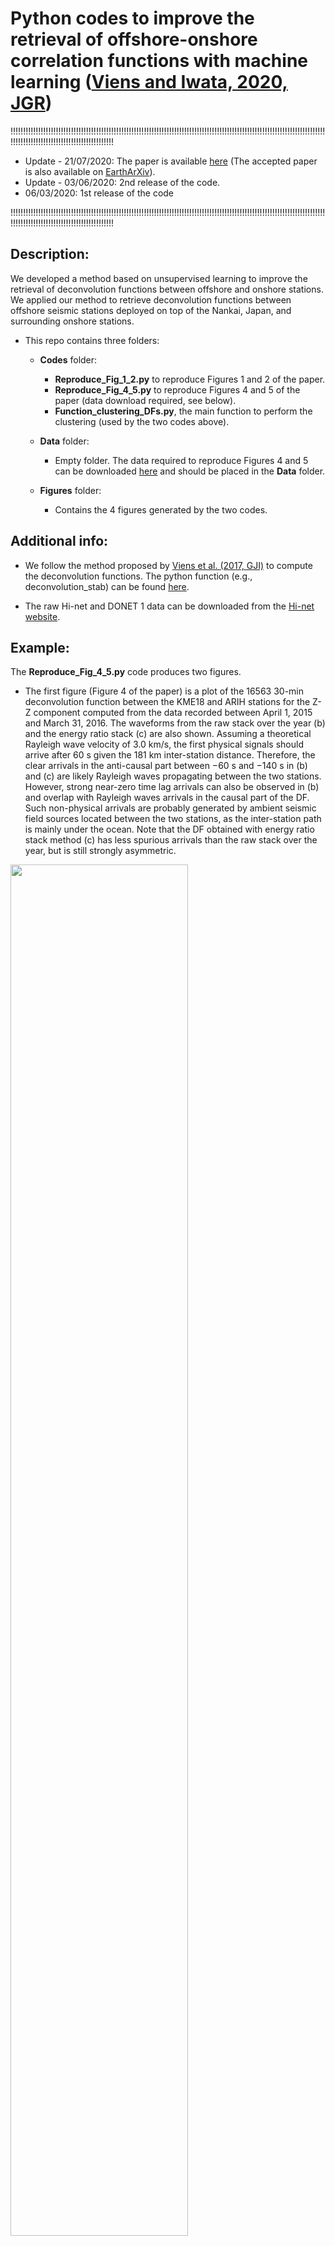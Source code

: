 # Python codes to improve the retrieval of offshore-onshore correlation functions with machine learning ([Viens and Iwata, 2020, JGR](https://agupubs.onlinelibrary.wiley.com/doi/abs/10.1029/2020JB019730))

!!!!!!!!!!!!!!!!!!!!!!!!!!!!!!!!!!!!!!!!!!!!!!!!!!!!!!!!!!!!!!!!!!!!!!!!!!!!!!!!!!!!!!!!!!!!!!!!!!!!!!!!!!!!!!!!!!!!!!!!!!!!!!!!!!!!!!!!!!!!!!!!!!!!!!!!!!!!!!!!!!!!!!

- Update - 21/07/2020: The paper is available [here](https://agupubs.onlinelibrary.wiley.com/doi/abs/10.1029/2020JB019730)
(The accepted paper is also available on [EarthArXiv](https://eartharxiv.org/8ba5p/)).
- Update - 03/06/2020: 2nd release of the code.
- 06/03/2020: 1st release of the code

!!!!!!!!!!!!!!!!!!!!!!!!!!!!!!!!!!!!!!!!!!!!!!!!!!!!!!!!!!!!!!!!!!!!!!!!!!!!!!!!!!!!!!!!!!!!!!!!!!!!!!!!!!!!!!!!!!!!!!!!!!!!!!!!!!!!!!!!!!!!!!!!!!!!!!!!!!!!!!!!!!!!!!

## Description:
We developed a method based on unsupervised learning to improve the retrieval of deconvolution functions between offshore and onshore stations. We applied our method to retrieve deconvolution functions between offshore seismic stations deployed on top of the Nankai, Japan, and surrounding onshore stations. 

* This repo contains three folders:
  * **Codes** folder:
    - **Reproduce_Fig_1_2.py** to reproduce Figures 1 and 2 of the paper.
    - **Reproduce_Fig_4_5.py** to reproduce Figures 4 and 5 of the paper (data download required, see below).
    - **Function_clustering_DFs.py**, the main function to perform the clustering (used by the two codes above).

  * **Data** folder:
    - Empty folder. The data required to reproduce Figures 4 and 5 can be downloaded [here](https://drive.google.com/file/d/1wbM-cN4gQ-MRhLOQaiXcHiXZ5Z5OOEsI/view?usp=sharing) and should be placed in the **Data** folder.

  * **Figures** folder:
    - Contains the 4 figures generated by the two codes.

## **Additional info**:
  * We follow the method proposed by [Viens et al. (2017, GJI)](https://academic.oup.com/gji/article/210/1/210/3747441) to compute the deconvolution functions. The python function (e.g., deconvolution_stab) can be found [here](https://github.com/lviens/2017_GJI/blob/master/Codes/Functions_GJI_2017.py).

  * The raw Hi-net and DONET 1 data can be downloaded from the [Hi-net website](http://www.hinet.bosai.go.jp).

## Example:
The **Reproduce_Fig_4_5.py** code produces two figures. 

* The first figure (Figure 4 of the paper) is a plot of the 16563 30-min deconvolution function between the KME18 and ARIH stations for the Z-Z component computed from the data recorded between April 1, 2015 and March 31, 2016. The waveforms from the raw stack over the year (b) and the energy ratio stack (c) are also shown. Assuming a theoretical Rayleigh wave velocity of 3.0 km/s, the first physical signals should arrive after 60 s given the 181 km inter-station distance. Therefore, the clear arrivals in the anti-causal part between −60 s and −140 s in (b) and (c) are likely Rayleigh waves propagating between the two stations. However, strong near-zero time lag arrivals can also be observed in (b) and overlap with Rayleigh waves arrivals in the causal part of the DF. Such non-physical arrivals are probably generated by ambient seismic field sources located between the two stations, as the inter-station path is mainly under the ocean. Note that the DF obtained with energy ratio stack method (c) has less spurious arrivals than the raw stack over the year, but is still strongly asymmetric.

<img src="https://github.com/lviens/2020_Clustering/blob/master/Figures/Fig_4.png" width=75%>

* The second figure (Figure 5) is the output of the clustering algorithm. For this station pair, the knee method on the BIC score (Figure (b)) determines that the optimal number of clusters is five. The projection of the data on the first two PCs is shown in Figure (a) together with the clustering results. In Figure (c), we show the stacked DFs from the five clusters. The algorithm automatically selects the DF from cluster 1, which has clear anti-causal and causal Rayleigh wave arrivals and almost no spurious arrivals.
<img src="https://github.com/lviens/2020_Clustering/blob/master/Figures/Fig_5.png" width=75%>
